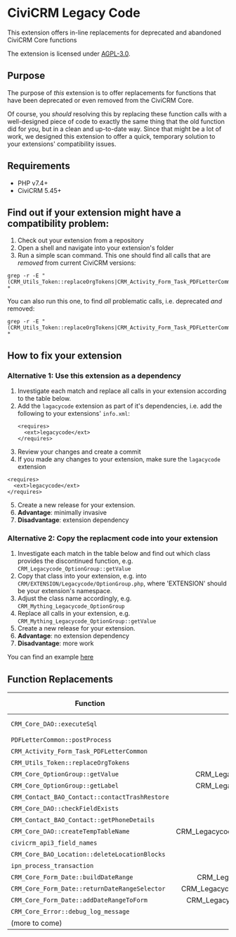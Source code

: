 # CiviCRM Legacy Code

This extension offers in-line replacements for deprecated and abandoned CiviCRM Core functions

The extension is licensed under [AGPL-3.0](LICENSE.txt).

## Purpose

The purpose of *this* extension is to offer replacements for functions
that have been deprecated or even removed from the CiviCRM Core.

Of course, you *should* resolving this by replacing these function
calls with a well-designed piece of code to exactly the same thing that the old
function did for you, but in a clean and up-to-date way.
Since that might be a lot of work, we designed this extension to offer a quick,
temporary solution to your extensions' compatibility issues.

## Requirements

* PHP v7.4+
* CiviCRM 5.45+

## Find out if your extension might have a compatibility problem:

1. Check out your extension from a repository
2. Open a shell and navigate into your extension's folder
3. Run a simple scan command. This one should find all calls that are *removed* from current CiviCRM versions:
```
grep -r -E "(CRM_Utils_Token::replaceOrgTokens|CRM_Activity_Form_Task_PDFLetterCommon|PDFLetterCommon::postProcess|CRM_Core_OptionGroup::getValue|CRM_Contact_BAO_Contact::contactTrashRestore|CRM_Contact_BAO_Contact::getPhoneDetails|CRM_Core_DAO::checkFieldExists|CRM_Contact_BAO_Contact::getPhoneDetails|CRM_Core_DAO::createTempTableName|civicrm_api3_field_names|ation::deleteLocationBlocks|ipn_process_transaction|CRM_Core_Form_Date::buildDateRange|CRM_Core_Form_Date::returnDateRangeSelector|CRM_Core_Form_Date::addDateRangeToForm|CRM_Core_DAO::executeSql)" *
```
You can also run this one, to find *all* problematic calls, i.e. deprecated *and* removed:
```
grep -r -E "(CRM_Utils_Token::replaceOrgTokens|CRM_Activity_Form_Task_PDFLetterCommon|PDFLetterCommon::postProcess|CRM_Core_OptionGroup::getValue|CRM_Contact_BAO_Contact::contactTrashRestore|CRM_Contact_BAO_Contact::getPhoneDetails|CRM_Core_DAO::checkFieldExists|CRM_Contact_BAO_Contact::getPhoneDetails|CRM_Core_DAO::createTempTableName|civicrm_api3_field_names|ation::deleteLocationBlocks|ipn_process_transaction|CRM_Core_Form_Date::buildDateRange|CRM_Core_Form_Date::returnDateRangeSelector|CRM_Core_Form_Date::addDateRangeToForm|CRM_Core_Error::debug_log_message|CRM_Core_DAO::executeSql)" *
```

## How to fix your extension

### Alternative 1: Use this extension **as a dependency**
1. Investigate each match and replace all calls in your extension according to the table below.
2. Add the ``lagacycode`` extension as part of it's dependencies, i.e. add the following to your extensions' ``info.xml``:
    ```
    <requires>
      <ext>legacycode</ext>
    </requires>
    ```
3. Review your changes and create a commit
4. If you made any changes to your extension, make sure the ``lagacycode`` extension
```
<requires>
  <ext>legacycode</ext>
</requires>
```
5. Create a new release for your extension.
6. **Advantage**: minimally invasive
7. **Disadvantage**: extension dependency

### Alternative 2: Copy the replacment code into your extension
1. Investigate each match in the table below and find out which class provides the discontinued function, e.g. ``CRM_Legacycode_OptionGroup::getValue``
2. Copy that class into your extension, e.g. into ``CRM/EXTENSION/Legacycode/OptionGroup.php``, where 'EXTENSION' should be your extension's namespace.
3. Adjust the class name accordingly, e.g. ``CRM_Mything_Legacycode_OptionGroup``
4. Replace all calls in your extension, e.g. ``CRM_Mything_Legacycode_OptionGroup::getValue``
5. Create a new release for your extension.
6. **Advantage**: no extension dependency
7. **Disadvantage**: more work

You can find an example [here](https://github.com/Project60/org.project60.membership/pull/67/commits/9c7c07b80f50872907f45f1c2632c7bdd334e31c)


## Function Replacements

| Function                                         |                 Replacement                  | Deprecated Since | Dropped Since |
|--------------------------------------------------|:--------------------------------------------:|-----------------:|---------------|
| ``CRM_Core_DAO::executeSql``                     |                     todo                     |                ? | [no idea, but old](https://github.com/civicrm/civicrm-core/commits/master/CRM/Core/DAO.php)          |
| ``PDFLetterCommon::postProcess``                 |                     todo                     |                ? | 5.57          |
| ``CRM_Activity_Form_Task_PDFLetterCommon``       |                     todo                     |                ? | 5.57          |
| ``CRM_Utils_Token::replaceOrgTokens``            |                     todo                     |                ? | 5.57          |
| ``CRM_Core_OptionGroup::getValue``               |     CRM_Legacycode_OptionGroup::getValue     |                ? | 5.60          |
| ``CRM_Core_OptionGroup::getLabel``               |     CRM_Legacycode_OptionGroup::getLabel     |                ? | 5.60          |
| ``CRM_Contact_BAO_Contact::contactTrashRestore`` |                     todo                     |                ? | 5.60          |
| ``CRM_Core_DAO::checkFieldExists``               |                     todo                     |                ? | 5.60          |
| ``CRM_Contact_BAO_Contact::getPhoneDetails``     |                     todo                     |                ? | 5.60          |
| ``CRM_Core_DAO::createTempTableName``            | CRM_Legacycode_Core_DAO::createTempTableName |                ? | 5.60          |
| ``civicrm_api3_field_names``                     |                     todo                     |                ? | 5.60          |
| ``CRM_Core_BAO_Location::deleteLocationBlocks``  |                     todo                     |                ? | 5.60          |
| ``ipn_process_transaction``                      |                     todo                     |                ? | 5.60          |
| ``CRM_Core_Form_Date::buildDateRange``           |     CRM_Legacycode_Date::buildDateRange      |                ? | 5.61          |
| ``CRM_Core_Form_Date::returnDateRangeSelector``  | CRM_Legacycode_Date::returnDateRangeSelector |                ? | 5.61          |
| ``CRM_Core_Form_Date::addDateRangeToForm``       |   CRM_Legacycode_Date::addDateRangeToForm    |                ? | 5.61          |
| ``CRM_Core_Error::debug_log_message``            |              Civi::log()->debug              |                ? | not yet       |
| (more to come)                                   |                     todo                     |                  |               |
